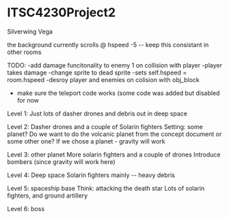 # ITSC4230Project2
Silverwing Vega

the background currently scrolls @ hspeed -5 -- keep this consistant in other rooms



TODO:
-add damage funcitonality to enemy 1 on collision with player
	-player takes damage
	-change sprite to dead sprite
		-sets self.hspeed = room.hspeed
-desroy player and enemies on colision with obj_block
- make sure the teleport code works (some code was added but disabled for now




Level 1:
Just lots of dasher drones and debris out in deep space



Level 2:
Dasher drones and a couple of Solarin fighters
Setting: some planet? Do we want to do the volcanic planet from the concept document or some other one?
If we chose a planet - gravity will work



Level 3: other planet
More solarin fighters and a couple of drones
Introduce bombers (since gravity will work here)



Level 4:
Deep space
Solarin fighters mainly -- heavy debris




Level 5:  spaceship base
Think: attacking the death star
Lots of solarin fighters, and ground artillery



Level 6: boss

